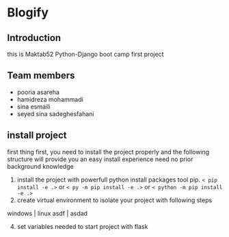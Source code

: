 # Blogify

## Introduction
this is Maktab52 Python-Django boot camp first project
## Team members
* pooria asareha
* hamidreza mohammadi
* sina esmaili
* seyed sina sadeghesfahani

## install project

first thing first, you need to install the project properly and the following structure will provide you an easy install experience need no prior background knowledge

1. install the project with powerfull python install packages tool pip.
`< pip install -e .>`  or `< py -m pip install -e .>` or `< python -m pip install -e .>`
2. create virtual environment to isolate your project with following steps 

windows | linux
asdf | asdad

4. set variables needed to start project with flask
